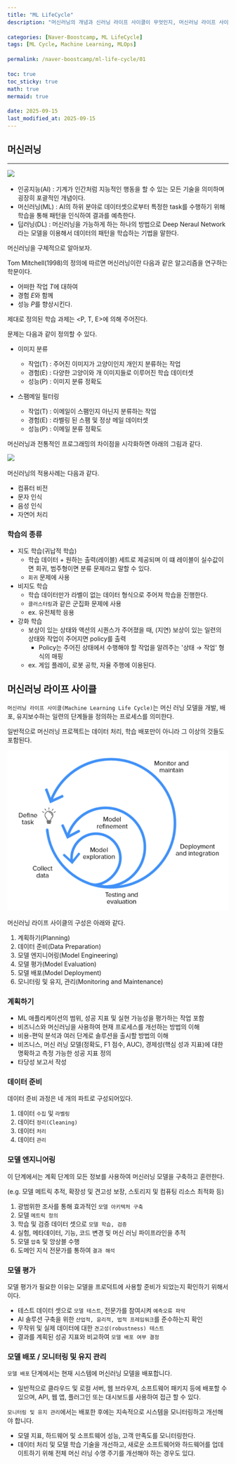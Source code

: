 ```yaml
---
title: "ML LifeCycle"
description: "머신러닝의 개념과 신러닝 라이프 사이클이 무엇인지, 머신러닝 라이프 사이클의 구성에 대한 내용 정리 포스트입니다."

categories: [Naver-Boostcamp, ML LifeCycle]
tags: [ML Cycle, Machine Learning, MLOps]

permalink: /naver-boostcamp/ml-life-cycle/01

toc: true
toc_sticky: true
math: true
mermaid: true

date: 2025-09-15
last_modified_at: 2025-09-15
---
```


## 머신러닝
---------

<img src="https://resources-public-blog.modulabs.co.kr/blog/prd/content/244597/%EC%9D%B8%EA%B3%B5%EC%A7%80%EB%8A%A5_%EB%A8%B8%EC%8B%A0%EB%9F%AC%EB%8B%9D_%EB%94%A5%EB%9F%AC%EB%8B%9D-%EA%B4%80%EA%B3%84%EB%8F%84-1024x617.png">

- 인공지능(AI) : 기계가 인간처럼 지능적인 행동을 할 수 있는 모든 기술을 의미하며 굉장히 포괄적인 개념이다.
- 머신러닝(ML) : AI의 하위 분야로 데이터셋으로부터 특정한 task를 수행하기 위해 학습을 통해 패턴을 인식하여 결과를 예측한다.
- 딥러닝(DL) : 머신러닝을 가능하게 하는 하나의 방법으로 Deep Neraul Network라는 모델을 이용해서 데이터의 패턴을 학습하는 기법을 말한다.

머신러닝을 구체적으로 알아보자.

Tom Mitchell(1998)의 정의에 따르면 머신러닝이란 다음과 같은 알고리즘을 연구하는 학문이다.

- 어떠한 작업 $T$에 대하여
- 경험 $E$와 함께
- 성능 $P$를 향상시킨다.

제대로 정의된 학습 과제는 <P, T, E>에 의해 주어진다.

문제는 다음과 같이 정의할 수 있다.

- 이미지 분류
    - 작업(T) : 주어진 이미지가 고양이인지 개인지 분류하는 작업
    - 경험(E) : 다양한 고양이와 개 이미지들로 이루어진 학습 데이터셋
    - 성능(P) : 이미지 분류 정확도

- 스팸메일 필터링
    - 작업(T) : 이메일이 스팸인지 아닌지 분류하는 작업
    - 경험(E) : 라벨링 된 스팸 및 정상 메일 데이터셋
    - 성능(P) : 이메일 분류 정확도

머신러닝과 전통적인 프로그래밍의 차이점을 시각화하면 아래의 그림과 같다.

<img src="https://sungalex.github.io/img/study2/original_program_vs_ml.png">

머신러닝의 적용사례는 다음과 같다.

- 컴퓨터 비전
- 문자 인식
- 음성 인식
- 자연어 처리

### 학습의 종류

- 지도 학습(귀납적 학습)
    - 학습 데이터 + 원하는 출력(레이블) 세트로 제공되며 이 떄 레이블이 실수값이면 회귀, 범주형이면 분류 문제라고 말할 수 있다.
    - `회귀` 문제에 사용
- 비지도 학습
    - 학습 데이터만가 라벨이 없는 데이터 형식으로 주어져 학습을 진행한다.
    - `클러스터링`과 같은 군집화 문제에 사용
    - ex. 유전체학 응용
- 강화 학습
    - 보상이 있는 상태와 액션의 시퀀스가 주어졌을 때, (지연) 보상이 있는 일련의 상태와 작업이 주어지면 policy를 출력
        - Policy는 주어진 상태에서 수행해야 할 작업을 알려주는 '상태 &rarr; 작업' 형식의 매핑
    - ex. 게임 플레이, 로봇 공학, 자율 주행에 이용된다.

## 머신러닝 라이프 사이클

`머신러닝 라이프 사이클(Machine Learning Life Cycle)`는 머신 러닝 모델을 개발, 배포, 유지보수하는 일련의 단계들을 정의하는 프로세스를 의미한다.

일반적으로 머신러닝 프로젝트는 데이터 처리, 학습 배포만이 아니라 그 이상의 것들도 포함된다.

<img src="../assets/img/post/naver-boostcamp/ml_cycle.png">


머신러닝 라이프 사이클의 구성은 아래와 같다.

1. 계획하기(Planning)
2. 데이터 준비(Data Preparation)
3. 모델 엔지니어링(Model Engineering)
4. 모델 평가(Model Evaluation)
5. 모델 배포(Model Deployment)
6. 모니터링 및 유지, 관리(Monitoring and Maintenance)


### 계획하기

- ML 애플리케이션의 범위, 성공 지표 및 실현 가능성을 평가하는 작업 포함
- 비즈니스와 머신러닝을 사용하여 현재 프로세스를 개선하는 방법의 이해
- 비용-편익 분석과 여러 단계로 솔루션을 출시할 방법의 이해
- 비즈니스, 머신 러닝 모델(정확도, F1 점수, AUC), 경제성(핵심 성과 지표)에 대한 명확하고 측정
가능한 성공 지표 정의
- 타당성 보고서 작성

### 데이터 준비

데이터 준비 과정은 네 개의 파트로 구성되어있다.

1. 데이터 `수집` 및 `라벨링`
2. 데이터 `정리(Cleaning)`
3. 데이터 `처리`
4. 데이터 `관리`

### 모델 엔지니어링
 
이 단계에서는 계획 단계의 모든 정보를 사용하여 머신러닝 모델을 구축하고 훈련한다.

(e.g. 모델 메트릭 추적, 확장성 및 견고성 보장, 스토리지 및 컴퓨팅 리소스 최적화 등)

1. 광범위한 조사를 통해 효과적인 `모델 아키텍처 구축`
2. 모델 `메트릭 정의`
3. 학습 및 검증 데이터 셋으로 `모델 학습, 검증`
4. 실험, 메타데이터, 기능, 코드 변경 및 머신 러닝 파이프라인을 추적
5. 모델 `압축` 및 앙상블 수행
6. 도메인 지식 전문가를 통하여 `결과 해석`

### 모델 평가

모델 평가가 필요한 이유는 모델을 프로덕트에 사용할 준비가 되었는지 확인하기 위해서이다.

- 테스트 데이터 셋으로 `모델 테스트`, 전문가를 참여시켜 `예측오류 파악`
- AI 솔루션 구축을 위한 `산업적, 윤리적, 법적 프레임워크`를 준수하는지 확인
- 무작위 및 실제 데이터에 대한 `견고성(robustness) 테스트`
- 결과를 계획된 성공 지표와 비교하여 `모델 배포 여부 결정`

### 모델 배포 / 모니터링 및 유지 관리

`모델 배포` 단계에서는 현재 시스템에 머신러닝 모델을 배포합니다.

- 일반적으로 클라우드 및 로컬 서버, 웹 브라우저, 소프트웨어 패키지 등에 배포할 수 있으며, API, 웹 앱, 플러그인 또는 대시보드를 사용하여 접근 할 수 있다.

`모니터링 및 유지 관리`에서는 배포한 후에는 지속적으로 시스템을 모니터링하고 개선해야 합니다.

- 모델 지표, 하드웨어 및 소프트웨어 성능, 고객 만족도를 모니터링한다.
- 데이터 처리 및 모델 학습 기술을 개선하고, 새로운 소프트웨어와 하드웨어를 업데이트하기 위해 전체
머신 러닝 수명 주기를 개선해야 하는 경우도 있댜.